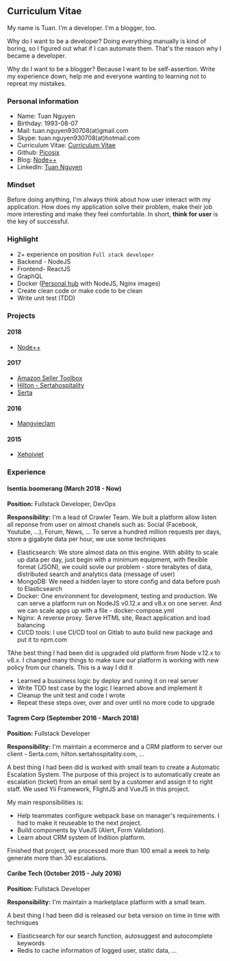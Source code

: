 ## Curriculum Vitae

My name is Tuan. I'm a developer. I'm a blogger, too.

Why do I want to be a developer? Doing everything manually is kind of boring, so I figured out what if I can automate them. That's the reason why I became a developer.

Why do I want to be a blogger? Because I want to be self-assertion. Write my experience down, help me and everyone wanting to learning not to repreat my mistakes.

### Personal information

- Name: Tuan Nguyen
- Birthday: 1993-08-07
- Mail: tuan.nguyen930708(at)gmail.com
- Skype: tuan.nguyen930708(at)hotmail.com
- Curriculum Vitae: [Curriculum Vitae](https://picosix.github.io/cv/)
- Github: [Picosix](https://github.com/picosix)
- Blog: [Node++](http://nodeplusplus.com/)
- LinkedIn: [Tuan Nguyen](https://www.linkedin.com/in/tuan-nguyen-p6/)

### Mindset

Before doing anything, I'm always think about how user interact with my application. How does my application solve their problem, make their job more interesting and make they feel comfortable. In short, **think for user** is the key of successful.

### Highlight

- 2+ experience on position `Full stack developer`
- Backend - NodeJS
- Frontend- ReactJS
- GraphQL
- Docker ([Personal hub](https://hub.docker.com/u/picosix/) with NodeJS, Nginx images)
- Create clean code or make code to be clean
- Write unit test (TDD)

### Projects

#### 2018

- [Node++](https://nodeplusplus.com/vi/)

#### 2017

- [Amazon Seller Toolbox](https://amzsellertoolbox.com/index.html)
- [Hilton - Sertahospitality](https://hilton.sertahospitality.com/index.html)
- [Serta](https://serta.com/)

#### 2016

- [Mangvieclam](https://mangvieclam.com/)

#### 2015

- [Xehoiviet](https://xehoiviet.com/)

### Experience

#### Isentia.boomerang (March 2018 - Now)

**Position:** Fullstack Developer, DevOps

**Responsibility:** I'm a lead of Crawler Team. We buit a platform allow listen all reponse from user on almost chanels such as: Social (Facebook, Youtube, ...), Forum, News, ... To serve a hundred million requests per days, store a gigabyte data per hour, we use some techniques

- Elasticsearch: We store almost data on this engine. With ability to scale up data per day, just begin with a minimum equipment, with flexible format (JSON), we could sovle our problem - store terabytes of data, distributed search and analytics data (message of user)
- MongoDB: We need a hidden layer to store config and data before push to Elasticsearch
- Docker: One environment for development, testing and production. We can serve a platform run on NodeJS v0.12.x and v8.x on one server. And we can scale apps up with a file - docker-compose.yml
- Nginx: A reverse proxy. Serve HTML site, React application and load balancing
- CI/CD tools: I use CI/CD tool on Gitlab to auto build new package and put it to npm.com

TAhe best thing I had been did is upgraded old platform from Node v.12.x to v8.x. I changed many things to make sure our platform is working with new policy from our chanels. This is a way I did it

- Learned a bussiness logic by deploy and runing it on real server
- Write TDD test case by the logic I learned above and implement it
- Cleanup the unit test and code I wrote
- Repeat these steps over, over and over until no more code to upgrade

#### Tagrem Corp (September 2016 - March 2018)

**Position:** Fullstack Developer

**Responsibility:** I'm maintain a ecommerce and a CRM platform to server our client - Serta.com, hilton.sertahospitality.com, ...

A best thing I had been did is worked with small team to create a Automatic Escalation System. The purpose of this project is to automatically create an escalation (ticket) from an email sent by a customer and assign it to right staff. We used Yii Framework, FlightJS and VueJS in this project.

My main responsibilities is:

- Help teammates configure webpack base on manager's requirements. I had to make it reuseable to the next project.
- Build components by VueJS (Alert, Form Validation).
- Learn about CRM system of Indition platform.

Finished that project, we processed more than 100 email a week to help generate more than 30 escalations.

#### Caribe Tech (October 2015 - July 2016)

**Position:** Fullstack Developer

**Responsibility:** I'm maintain a marketplace platform with a small team.

A best thing I had been did is released our beta version on time in time with techniques

- Elasticsearch for our search function, autosuggest and autocomplete keywords
- Redis to cache information of logged user, static data, ...
